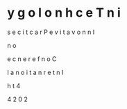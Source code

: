 # y g o l o n h c e T n i

s e c i t c a r P e v i t a v o n n I

n o

e c n e r e f n o C

l a n o i t a n r e t n I

h t 4

4 2 0 2